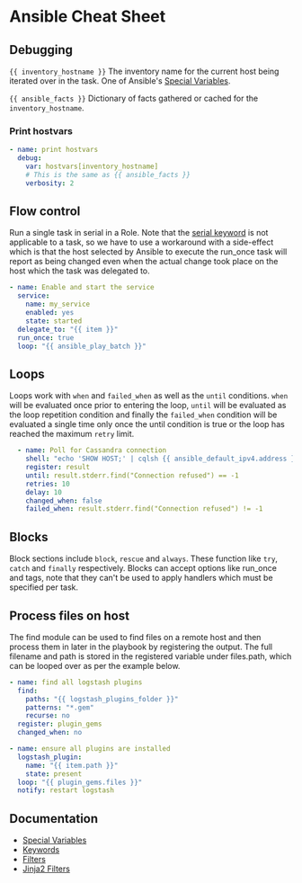 # Ansible Cheat Sheet
## Debugging
`{{ inventory_hostname }}` The inventory name for the current host being iterated over in the task. One of Ansible's [Special Variables][ansible_special_variables].

`{{ ansible_facts }}` Dictionary of facts gathered or cached for the `inventory_hostname`.  

### Print hostvars 
```yaml
- name: print hostvars
  debug: 
    var: hostvars[inventory_hostname]
    # This is the same as {{ ansible_facts }}
    verbosity: 2
```

## Flow control
Run a single task in serial in a Role. Note that the [serial keyword][ansible_keywords] is not applicable to a task, so we have to use a workaround with a side-effect which is that the host selected by Ansible to execute the run_once task will report as being changed even when the actual change took place on the host which the task was delegated to. 

```yaml
- name: Enable and start the service
  service:
    name: my_service
    enabled: yes
    state: started
  delegate_to: "{{ item }}"  
  run_once: true
  loop: "{{ ansible_play_batch }}"
```


## Loops
Loops work with `when` and `failed_when` as well as the `until` conditions. `when` will be evaluated once prior to entering the loop, `until` will be evaluated as the loop repetition condition and finally the `failed_when` condition will be evaluated a single time only once the until condition is true or the loop has reached the maximum `retry` limit.

```yaml
  - name: Poll for Cassandra connection
    shell: "echo 'SHOW HOST;' | cqlsh {{ ansible_default_ipv4.address }} -u 'cassandra' --ssl"
    register: result
    until: result.stderr.find("Connection refused") == -1
    retries: 10
    delay: 10 
    changed_when: false
    failed_when: result.stderr.find("Connection refused") != -1
```

## Blocks

Block sections include `block`, `rescue` and `always`. These function like `try`, `catch` and `finally` respectively. Blocks can accept options like run_once and tags, note that they can't be used to apply handlers which must be specified per task.

## Process files on host

The find module can be used to find files on a remote host and then process them in later in the playbook by registering the output. The full filename and path is stored in the registered variable under files.path, which can be looped over as per the example below.

```yaml
- name: find all logstash plugins
  find:
    paths: "{{ logstash_plugins_folder }}"
    patterns: "*.gem"
    recurse: no
  register: plugin_gems
  changed_when: no

- name: ensure all plugins are installed
  logstash_plugin:
    name: "{{ item.path }}"
    state: present
  loop: "{{ plugin_gems.files }}"
  notify: restart logstash
```

## Documentation

* [Special Variables][ansible_special_variables]
* [Keywords][ansible_keywords]
* [Filters][ansible_filters]
* [Jinja2 Filters][jinja2_filters]

[ansible_keywords]: https://docs.ansible.com/ansible/latest/reference_appendices/playbooks_keywords.html
[ansible_special_variables]: https://docs.ansible.com/ansible/latest/reference_appendices/special_variables.html
[ansible_filters]: https://docs.ansible.com/ansible/latest/user_guide/playbooks_filters.html
[jinja2_filters]: https://jinja.palletsprojects.com/en/2.10.x/templates/#builtin-filters
